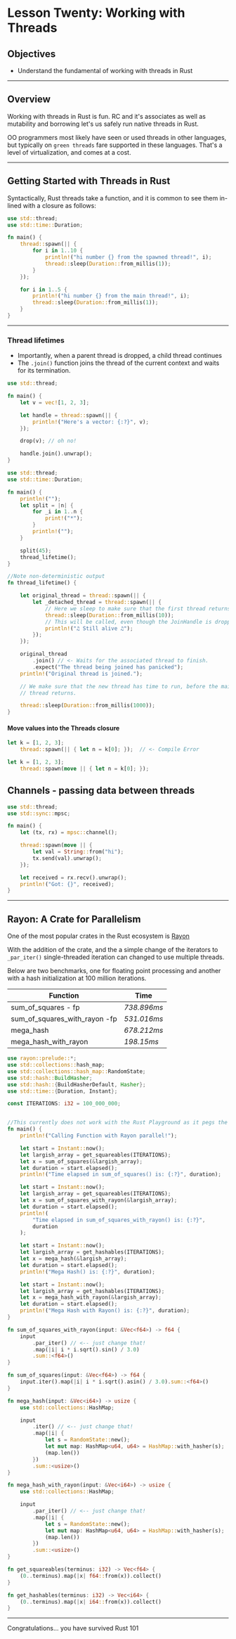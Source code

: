 # Lesson Twenty: Working with Threads 

## Objectives 
- Understand the fundamental of working with threads in Rust 


_______

## Overview 


Working with threads in Rust is fun.  RC<T> and it's associates as well as mutability and borrowing let's us safely run native threads in Rust.  

OO programmers most likely have seen or used threads in other languages, but typically on `green threads` fare supported in these languages.  That's a level of virtualization, and comes at a cost.

_______

## Getting Started with Threads in Rust


Syntactically, Rust threads take a function, and it is common to see them in-lined with a closure as follows:


```rust
use std::thread;
use std::time::Duration;

fn main() {
    thread::spawn(|| {
        for i in 1..10 {
            println!("hi number {} from the spawned thread!", i);
            thread::sleep(Duration::from_millis(1));
        }
    });

    for i in 1..5 {
        println!("hi number {} from the main thread!", i);
        thread::sleep(Duration::from_millis(1));
    }
}
```

[Running the above]: (https://asciinema.org/a/tyT7zWrIZq6YOe8dq8mvoLDmi)

_______

### Thread lifetimes

- Importantly, when a parent thread is dropped, a child thread continues
- The `.join()` function joins the thread of the current context and waits for its termination.    

```rust
use std::thread;

fn main() {
    let v = vec![1, 2, 3];

    let handle = thread::spawn(|| {
        println!("Here's a vector: {:?}", v);
    });

    drop(v); // oh no!

    handle.join().unwrap();
}
```

```rust
use std::thread;
use std::time::Duration;

fn main() {
    println!("");
    let split = |n| {
        for _i in 1..n {
            print!("*");
        }
        println!("");
    }

    split(45);
    thread_lifetime();
}

//Note non-deterministic output
fn thread_lifetime() {

    let original_thread = thread::spawn(|| {
        let _detached_thread = thread::spawn(|| {
            // Here we sleep to make sure that the first thread returns before.
            thread::sleep(Duration::from_millis(10));
            // This will be called, even though the JoinHandle is dropped.
            println!("♫ Still alive ♫");
        });
    });

    original_thread
        .join() // <- Waits for the associated thread to finish.
        .expect("The thread being joined has panicked");
    println!("Original thread is joined.");

    // We make sure that the new thread has time to run, before the main
    // thread returns.

    thread::sleep(Duration::from_millis(1000));
}
```

#### Move values into the Threads closure

```rust
let k = [1, 2, 3];
    thread::spawn(|| { let n = k[0]; });  // <- Compile Error
```

```rust
let k = [1, 2, 3];
    thread::spawn(move || { let n = k[0]; }); 
```


## Channels - passing data between threads

```rust
use std::thread;
use std::sync::mpsc;

fn main() {
    let (tx, rx) = mpsc::channel();

    thread::spawn(move || {
        let val = String::from("hi");
        tx.send(val).unwrap();
    });

    let received = rx.recv().unwrap();
    println!("Got: {}", received);
}
```

_______

## Rayon: A Crate for Parallelism

One of the most popular crates in the Rust ecosystem is [Rayon](https://crates.io/crates/rayon)

With the addition of the crate, and the a simple change of the iterators to `_par_iter()` single-threaded iteration can changed to use multiple threads.

Below are two benchmarks, one for floating point processing and another with a hash initialization at 100 million iterations.

 Function | Time 
 ---- | ---
sum_of_squares - fp | *738.896ms*
sum_of_squares_with_rayon -fp | *531.016ms*
mega_hash | *678.212ms*
mega_hash_with_rayon | *198.15ms*

```rust 
use rayon::prelude::*;
use std::collections::hash_map;
use std::collections::hash_map::RandomState;
use std::hash::BuildHasher;
use std::hash::{BuildHasherDefault, Hasher};
use std::time::{Duration, Instant};

const ITERATIONS: i32 = 100_000_000;


//This currently does not work with the Rust Playground as it pegs the CPU
fn main() {
    println!("Calling Function with Rayon parallel!");

    let start = Instant::now();
    let largish_array = get_squareables(ITERATIONS);
    let x = sum_of_squares(&largish_array);
    let duration = start.elapsed();
    println!("Time elapsed in sum_of_squares() is: {:?}", duration);

    let start = Instant::now();
    let largish_array = get_squareables(ITERATIONS);
    let x = sum_of_squares_with_rayon(&largish_array);
    let duration = start.elapsed();
    println!(
        "Time elapsed in sum_of_squares_with_rayon() is: {:?}",
        duration
    );

    let start = Instant::now();
    let largish_array = get_hashables(ITERATIONS);
    let x = mega_hash(&largish_array);
    let duration = start.elapsed();
    println!("Mega Hash() is: {:?}", duration);

    let start = Instant::now();
    let largish_array = get_hashables(ITERATIONS);
    let x = mega_hash_with_rayon(&largish_array);
    let duration = start.elapsed();
    println!("Mega Hash with Rayon() is: {:?}", duration);
}

fn sum_of_squares_with_rayon(input: &Vec<f64>) -> f64 {
    input
        .par_iter() // <-- just change that!
        .map(|i| i * i.sqrt().sin() / 3.0)
        .sum::<f64>()
}

fn sum_of_squares(input: &Vec<f64>) -> f64 {
    input.iter().map(|i| i * i.sqrt().asin() / 3.0).sum::<f64>()
}

fn mega_hash(input: &Vec<i64>) -> usize {
    use std::collections::HashMap;

    input
        .iter() // <-- just change that!
        .map(|i| {
            let s = RandomState::new();
            let mut map: HashMap<u64, u64> = HashMap::with_hasher(s);
            (map.len())
        })
        .sum::<usize>()
}

fn mega_hash_with_rayon(input: &Vec<i64>) -> usize {
    use std::collections::HashMap;

    input
        .par_iter() // <-- just change that!
        .map(|i| {
            let s = RandomState::new();
            let mut map: HashMap<u64, u64> = HashMap::with_hasher(s);
            (map.len())
        })
        .sum::<usize>()
}

fn get_squareables(terminus: i32) -> Vec<f64> {
    (0..terminus).map(|x| f64::from(x)).collect()
}

fn get_hashables(terminus: i32) -> Vec<i64> {
    (0..terminus).map(|x| i64::from(x)).collect()
}
```
_______


Congratulations... you have survived Rust 101






















